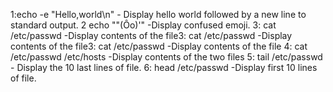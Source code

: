1:echo -e "Hello,world\n" - Display hello world followed by a new line to standard output.
2 echo  "\"(Ôo)'" -Display confused emoji.
3: cat /etc/passwd -Display contents of the file3: cat /etc/passwd -Display contents of the file3: cat /etc/passwd -Display contents of the file
4: cat /etc/passwd /etc/hosts -Display contents of the two files
5: tail /etc/passwd - Display the 10 last lines of file.
6: head /etc/passwd -Display first 10 lines of file.
